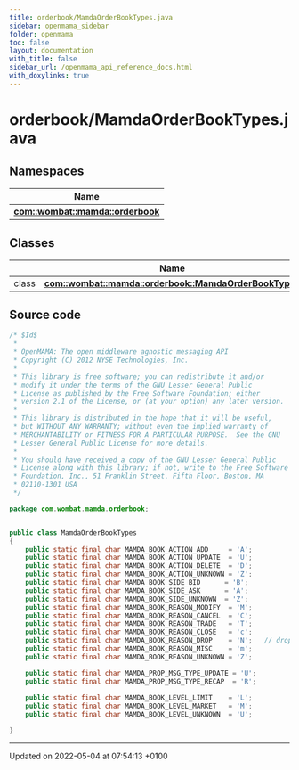 ```yaml
---
title: orderbook/MamdaOrderBookTypes.java
sidebar: openmama_sidebar
folder: openmama
toc: false
layout: documentation
with_title: false
sidebar_url: /openmama_api_reference_docs.html
with_doxylinks: true
---
```


# orderbook/MamdaOrderBookTypes.java



## Namespaces

| Name           |
| -------------- |
| **[com::wombat::mamda::orderbook](namespacecom_1_1wombat_1_1mamda_1_1orderbook.html)**  |

## Classes

|                | Name           |
| -------------- | -------------- |
| class | **[com::wombat::mamda::orderbook::MamdaOrderBookTypes](classcom_1_1wombat_1_1mamda_1_1orderbook_1_1MamdaOrderBookTypes.html)**  |




## Source code

```java
/* $Id$
 *
 * OpenMAMA: The open middleware agnostic messaging API
 * Copyright (C) 2012 NYSE Technologies, Inc.
 *
 * This library is free software; you can redistribute it and/or
 * modify it under the terms of the GNU Lesser General Public
 * License as published by the Free Software Foundation; either
 * version 2.1 of the License, or (at your option) any later version.
 *
 * This library is distributed in the hope that it will be useful,
 * but WITHOUT ANY WARRANTY; without even the implied warranty of
 * MERCHANTABILITY or FITNESS FOR A PARTICULAR PURPOSE.  See the GNU
 * Lesser General Public License for more details.
 *
 * You should have received a copy of the GNU Lesser General Public
 * License along with this library; if not, write to the Free Software
 * Foundation, Inc., 51 Franklin Street, Fifth Floor, Boston, MA
 * 02110-1301 USA
 */

package com.wombat.mamda.orderbook;


public class MamdaOrderBookTypes
{
    public static final char MAMDA_BOOK_ACTION_ADD     = 'A';    
    public static final char MAMDA_BOOK_ACTION_UPDATE  = 'U';    
    public static final char MAMDA_BOOK_ACTION_DELETE  = 'D';    
    public static final char MAMDA_BOOK_ACTION_UNKNOWN = 'Z';    
    public static final char MAMDA_BOOK_SIDE_BID      = 'B';    
    public static final char MAMDA_BOOK_SIDE_ASK      = 'A';    
    public static final char MAMDA_BOOK_SIDE_UNKNOWN  = 'Z';    
    public static final char MAMDA_BOOK_REASON_MODIFY  = 'M';
    public static final char MAMDA_BOOK_REASON_CANCEL  = 'C';
    public static final char MAMDA_BOOK_REASON_TRADE   = 'T';
    public static final char MAMDA_BOOK_REASON_CLOSE   = 'c';
    public static final char MAMDA_BOOK_REASON_DROP    = 'N';   // dropped out of top-N
    public static final char MAMDA_BOOK_REASON_MISC    = 'm';
    public static final char MAMDA_BOOK_REASON_UNKNOWN = 'Z';

    public static final char MAMDA_PROP_MSG_TYPE_UPDATE = 'U';
    public static final char MAMDA_PROP_MSG_TYPE_RECAP  = 'R';
    
    public static final char MAMDA_BOOK_LEVEL_LIMIT    = 'L';
    public static final char MAMDA_BOOK_LEVEL_MARKET   = 'M';
    public static final char MAMDA_BOOK_LEVEL_UNKNOWN  = 'U';

}
```


-------------------------------

Updated on 2022-05-04 at 07:54:13 +0100
